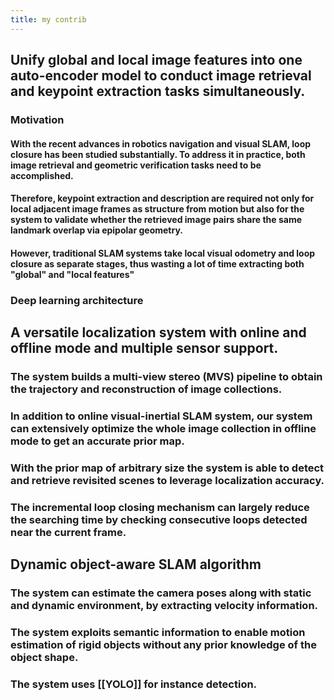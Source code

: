 ```yaml
---
title: my contrib
---
```


## Unify global and local image features into one auto-encoder model to conduct image retrieval and keypoint extraction tasks simultaneously.
### Motivation
#### With the recent advances in robotics navigation and visual SLAM, loop closure has been studied substantially. To address it in practice, both image retrieval and geometric verification tasks need to be accomplished.
#### Therefore, keypoint extraction and description are required not only for local adjacent image frames as structure from motion but also for the system to validate whether the retrieved image pairs share the same landmark overlap via epipolar geometry.
#### However, traditional SLAM systems take local visual odometry and loop closure as separate stages, thus wasting a lot of time extracting both "global" and "local features"
### Deep learning architecture
## A versatile localization system with online and offline mode and multiple sensor support.
### The system builds a multi-view stereo (MVS) pipeline to obtain the trajectory and reconstruction of image collections.
### In addition to online visual-inertial SLAM system, our system can extensively optimize the whole image collection in offline mode to get an accurate prior map.
### With the prior map of arbitrary size the system is able to detect and retrieve revisited scenes to leverage localization accuracy.
### The incremental loop closing mechanism can largely reduce the searching time by checking consecutive loops detected near the current frame.
## Dynamic object-aware SLAM algorithm
### The system can estimate the camera poses along with static and dynamic environment, by extracting velocity information.
### The system exploits semantic information to enable motion estimation of rigid objects without any prior knowledge of the object shape.
### The system uses [[YOLO]] for instance detection.
